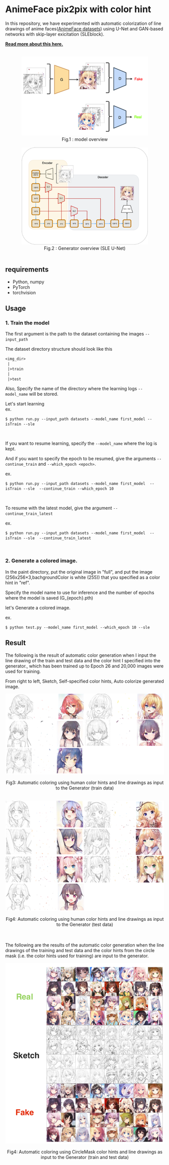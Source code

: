 # AnimeFace pix2pix with color hint
In this repository, we have experimented with automatic colorization of line drawings of anime faces([AnimeFace datasets](https://www.kaggle.com/scribbless/another-anime-face-dataset)) using U-Net and GAN-based networks with skip-layer exicitation (SLEblock).

__[Read more about this here.](https://imoken1122.hatenablog.com/entry/2021/06/03/173235?_ga=2.97286879.1198031966.1622637948-753262940.1617945793)__

<br>
<div align="center">
  <img src="images/model.png" width=400 />

</div>
<center>Fig.1 : model overview</center>

<br>

<div align="center">
  <img src="images/generator.png" width=400 />
</div>

<center>Fig.2 : Generator overview (SLE U-Net)</center>

<br>


## requirements
- Python, numpy
- PyTorch
- torchvision


## Usage


### 1. Train the model


The first argument is the path to the dataset containing the images `--input_path` 

The dataset directory structure should look like this
```
<img_dir>
 |
 |>train
 |
 |>test
```

Also, Specify the name of the directory where the learning logs `--model_name`
will be stored.
<br>

Let's start learning   
ex.
```
$ python run.py --input_path datasets --model_name first_model --isTrain --sle 
```
<br>


If you want to resume learning,  specify the `--model_name`  where the log is kept.  

And if you want to specify the epoch to be resumed, give the arguments `--continue_train` and `--which_epoch <epoch>`.

ex.
```
$ python run.py --input_path datasets --model_name first_model  --isTrain --sle  --continue_train --which_epoch 10
```

<br>

To resume with the latest model, give the argument `--continue_train_latest`

ex.
```
$ python run.py --input_path datasets --model_name first_model  --isTrain --sle  --continue_train_latest
```

<br>

### 2. Generate a colored image.

In the paint directory, put the original image in "full", and put the image (256x256×3,bachgroundColor is white (255)) that you specified as a color hint in "ref".

Specify the model name to use for inference and the number of epochs where the model is saved (G_{epoch}.pth)  

let's Generate a colored image.

ex.
```
$ python test.py --model_name first_model --which_epoch 10 --sle
```

## Result

The following is the result of automatic color generation when I input the line drawing of the train and test data and the color hint I specified into the generator., which has been trained up to Epoch 26 and 20,000 images were used for training.

From right to left, Sketch, Self-specified color hints, Auto colorize generated image.

![](images/tr_gen.png)

<center>Fig3: Automatic coloring using human color hints and line drawings as input to the Generator (train data)</center>

<br>

![](images/test_gen.png)

<center>Fig4: Automatic coloring using human color hints and line drawings as input to the Generator (test data)</center>

<br>
<br>

The following are the results of the automatic color generation when the line drawings of the training and test data and the color hints from the circle mask (i.e. the color hints used for training) are input to the generator.

![](images/test_generate_None.png)

<center>Fig4: Automatic coloring using CircleMask color hints and line drawings as input to the Generator (train and test data)</center>